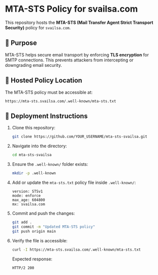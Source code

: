 # MTA-STS Policy for svailsa.com

This repository hosts the **MTA-STS (Mail Transfer Agent Strict Transport Security)** policy for `svailsa.com`.

## 📌 Purpose

MTA-STS helps secure email transport by enforcing **TLS encryption** for SMTP connections. This prevents attackers from intercepting or downgrading email security.

## 📁 Hosted Policy Location

The MTA-STS policy must be accessible at:

```
https://mta-sts.svailsa.com/.well-known/mta-sts.txt
```

## 🚀 Deployment Instructions

1. Clone this repository:
   ```sh
   git clone https://github.com/YOUR_USERNAME/mta-sts-svailsa.git
   ```
2. Navigate into the directory:
   ```sh
   cd mta-sts-svailsa
   ```
3. Ensure the `.well-known/` folder exists:
   ```sh
   mkdir -p .well-known
   ```
4. Add or update the `mta-sts.txt` policy file inside `.well-known/`:
   ```plaintext
   version: STSv1
   mode: enforce
   max_age: 604800
   mx: svailsa.com
   ```
5. Commit and push the changes:
   ```sh
   git add .
   git commit -m "Updated MTA-STS policy"
   git push origin main
   ```
6. Verify the file is accessible:
   ```sh
   curl -I https://mta-sts.svailsa.com/.well-known/mta-sts.txt
   ```
   Expected response:
   ```http
   HTTP/2 200
   ```
